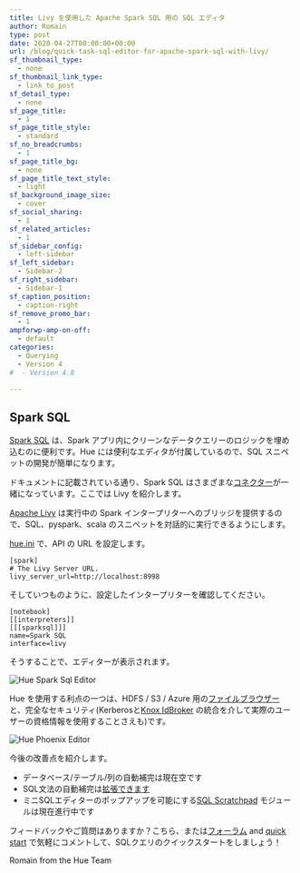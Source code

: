 ```yaml
---
title: Livy を使用した Apache Spark SQL 用の SQL エディタ
author: Romain
type: post
date: 2020-04-27T00:00:00+00:00
url: /blog/quick-task-sql-editor-for-apache-spark-sql-with-livy/
sf_thumbnail_type:
  - none
sf_thumbnail_link_type:
  - link_to_post
sf_detail_type:
  - none
sf_page_title:
  - 1
sf_page_title_style:
  - standard
sf_no_breadcrumbs:
  - 1
sf_page_title_bg:
  - none
sf_page_title_text_style:
  - light
sf_background_image_size:
  - cover
sf_social_sharing:
  - 1
sf_related_articles:
  - 1
sf_sidebar_config:
  - left-sidebar
sf_left_sidebar:
  - Sidebar-2
sf_right_sidebar:
  - Sidebar-1
sf_caption_position:
  - caption-right
sf_remove_promo_bar:
  - 1
ampforwp-amp-on-off:
  - default
categories:
  - Querying
  - Version 4
#  - Version 4.8

---
```


## Spark SQL

[Spark SQL](https://spark.apache.org/docs/latest/sql-programming-guide.html) は、Spark アプリ内にクリーンなデータクエリーのロジックを埋め込むのに便利です。Hue には便利なエディタが付属しているので、SQL スニペットの開発が簡単になります。

ドキュメントに記載されている通り、Spark SQL はさまざまな[コネクター](https://docs.gethue.com/administrator/configuration/connectors/#apache-spark-sql)が一緒になっています。ここでは Livy を紹介します。

[Apache Livy](https://livy.incubator.apache.org/) は実行中の Spark インタープリターへのブリッジを提供するので、SQL、pyspark、scala のスニペットを対話的に実行できるようにします。

[hue.ini](https://docs.gethue.com/administrator/configuration/) で、API の URL を設定します。

    [spark]
    # The Livy Server URL.
    livy_server_url=http://localhost:8998

そしていつものように、設定したインタープリターを確認してください。

    [notebook]
    [[interpreters]]
    [[[sparksql]]]
    name=Spark SQL
    interface=livy

そうすることで、エディターが表示されます。

![Hue Spark Sql Editor](https://cdn.gethue.com/uploads/2020/04/editor_spark_sql_livy.png)

Hue を使用する利点の一つは、HDFS / S3 / Azure 用の[ファイルブラウザー](https://docs.gethue.com/user/browsing/#data) と、完全なセキュリティ(Kerberosと[Knox IdBroker](https://docs.cloudera.com/runtime/7.1.0/cdp-security-overview/topics/security_how_identity_federation_works_in_cdp.html) の統合を介して実際のユーザーの資格情報を使用することさえも)です。

![Hue Phoenix Editor](https://cdn.gethue.com/uploads/2016/08/image2.png)

今後の改善点を紹介します。

* データベース/テーブル/列の自動補完は現在空です
* SQL文法の自動補完は[拡張できます](https://docs.gethue.com/developer/parsers/)
* ミニSQLエディターのポップアップを可能にする[SQL Scratchpad](https://docs.gethue.com/developer/api/#scratchpad) モジュールは現在進行中です


フィードバックやご質問はありますか？こちら、または<a href="https://discourse.gethue.com/">フォーラム</a> and <a href="https://docs.gethue.com/quickstart/">quick start</a> で気軽にコメントして、SQLクエリのクイックスタートをしましょう！

Romain from the Hue Team

